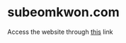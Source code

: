 # subeomkwon.com

Access the website through [this](https://golden-tiramisu-0f3cab.netlify.app/) link
